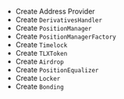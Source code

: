 - Create Address Provider
- Create `DerivativesHandler`
- Create `PositionManager`
- Create `PositionManagerFactory`
- Create `Timelock`
- Create `TLXToken`
- Create `Airdrop`
- Create `PositionEqualizer`
- Create `Locker`
- Create `Bonding`
